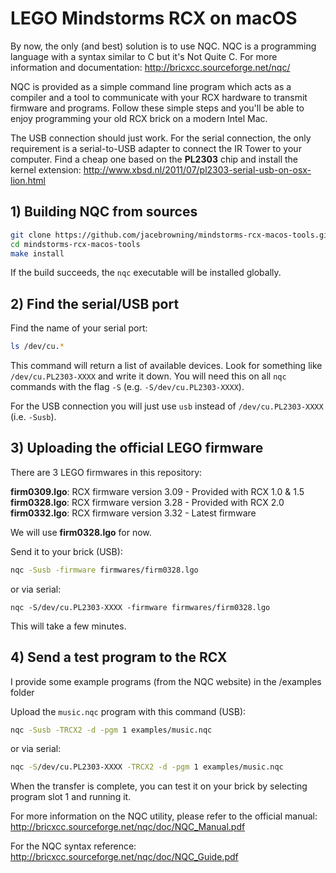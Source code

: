 # LEGO Mindstorms RCX on macOS

By now, the only (and best) solution is to use NQC.
NQC is a programming language with a syntax similar to C but it's Not Quite C.
For more information and documentation: http://bricxcc.sourceforge.net/nqc/

NQC is provided as a simple command line program which acts as a compiler and a tool to communicate with your RCX hardware to transmit firmware and programs.
Follow these simple steps and you'll be able to enjoy programming your old RCX brick on a modern Intel Mac.

The USB connection should just work. For the serial connection, the only requirement is a serial-to-USB adapter to connect the IR Tower to your computer. Find a cheap one based on the **PL2303** chip and install the kernel extension: http://www.xbsd.nl/2011/07/pl2303-serial-usb-on-osx-lion.html

## 1) Building NQC from sources

```sh
git clone https://github.com/jacebrowning/mindstorms-rcx-macos-tools.git
cd mindstorms-rcx-macos-tools
make install
```

If the build succeeds, the `nqc` executable will be installed globally.

## 2) Find the serial/USB port

Find the name of your serial port:

```sh
ls /dev/cu.*
```

This command will return a list of available devices. Look for something like `/dev/cu.PL2303-XXXX` and write it down. You will need this on all `nqc` commands with the flag `-S` (e.g. `-S/dev/cu.PL2303-XXXX`).

For the USB connection you will just use `usb` instead of `/dev/cu.PL2303-XXXX` (i.e. `-Susb`).

## 3) Uploading the official LEGO firmware

There are 3 LEGO firmwares in this repository:

**firm0309.lgo**: RCX firmware version 3.09 - Provided with RCX 1.0 & 1.5
**firm0328.lgo**: RCX firmware version 3.28 - Provided with RCX 2.0
**firm0332.lgo**: RCX firmware version 3.32 - Latest firmware

We will use **firm0328.lgo** for now.

Send it to your brick (USB):

```sh
nqc -Susb -firmware firmwares/firm0328.lgo
```

or via serial:

```
nqc -S/dev/cu.PL2303-XXXX -firmware firmwares/firm0328.lgo
```

This will take a few minutes.

## 4) Send a test program to the RCX

I provide some example programs (from the NQC website) in the /examples folder

Upload the `music.nqc` program with this command (USB):

```sh
nqc -Susb -TRCX2 -d -pgm 1 examples/music.nqc
```

or via serial:

```sh
nqc -S/dev/cu.PL2303-XXXX -TRCX2 -d -pgm 1 examples/music.nqc
```

When the transfer is complete, you can test it on your brick by selecting program slot 1 and running it.

For more information on the NQC utility, please refer to the official manual:
http://bricxcc.sourceforge.net/nqc/doc/NQC_Manual.pdf

For the NQC syntax reference:
http://bricxcc.sourceforge.net/nqc/doc/NQC_Guide.pdf
